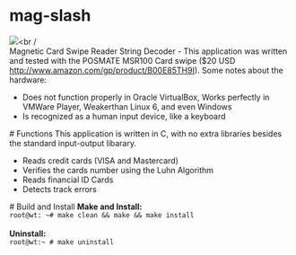 # mag-slash
<img src="https://weaknetlabs.com/images/magslashlogo2.png"/><br /<br />
Magnetic Card Swipe Reader String Decoder - This application was written and tested with the POSMATE MSR100 Card swipe ($20 USD http://www.amazon.com/gp/product/B00E85TH9I). Some notes about the hardware:
<ul>
<li>Does not function properly in Oracle VirtualBox, Works perfectly in VMWare Player, Weakerthan Linux 6, and even Windows</li>
<li>Is recognized as a human input device, like a keyboard</li>
</ul>
# Functions
This application is written in C, with no extra libraries besides the standard input-output libarary.<br />
<ul>
<li>Reads credit cards (VISA and Mastercard)</li>
<li>Verifies the cards number using the Luhn Algorithm</li>
<li>Reads financial ID Cards</li>
<li>Detects track errors</li>
</ul>
# Build and Install
<b>Make and Install:</b><br />
<code>root@wt: ~# make clean && make && make install</code><br /><br />
<b>Uninstall:</b><br />
<code>root@wt:~ # make uninstall</code>
